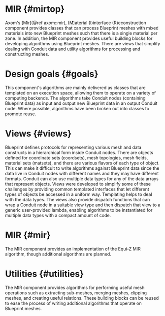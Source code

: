 MIR {#mirtop}
=============

Axom's [Mir](@ref axom::mir), (M)aterial (I)interface (R)econstruction component
provides classes that can process Blueprint meshes with mixed materials into new
Blueprint meshes such that there is a single material per zone. In addition, the
MIR component provides useful building blocks for developing algorithms using
Blueprint meshes. There are views that simplify dealing with Conduit data and
utility algorithms for processing and constructing meshes.

# Design goals {#goals}

This component's algorithms are mainly delivered as classes that are templated on
an execution space, allowing them to operate on a variety of computing backends.
The algorithms take Conduit nodes (containing Blueprint data) as input and
output new Blueprint data in an output Conduit node. Where possible, algorithms
have been broken out into classes to promote reuse.

# Views {#views}

Blueprint defines protocols for representing various mesh and data constructs in
a hierarchical form inside Conduit nodes. There are objects defined for coordinate
sets (coordsets), mesh topologies, mesh fields, material sets (matsets), and there
are various flavors of each type of object. This can make it difficult to write
algorithms against Blueprint data since the data live in Conduit nodes with different
names and they may have different formats. Conduit can also use multiple data types
for any of the data arrays that represent objects. Views were developed to simplify
some of these challenges by providing common templated interfaces that let different
types of objects be accessed in a uniform way. Templating helps to deal with the
data types. The views also provide dispatch functions that can wrap a Conduit node
in a suitable view type and then dispatch that view to a generic user-provided lambda,
enabling algorithms to be instantiated for multiple data types with a compact amount
of code.

# MIR {#mir}

The MIR component provides an implementation of the Equi-Z MIR algorithm, though
additional algorithms are planned.

# Utilities {#utilities}

The MIR component provides algorithms for performing useful mesh operations such as
extracting sub-meshes, merging meshes, clipping meshes, and creating useful relations.
These building blocks can be reused to ease the process of writing additional algorithms
that operate on Blueprint meshes.

